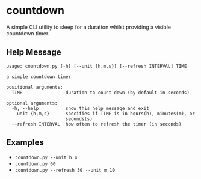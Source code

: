 # countdown
A simple CLI utility to sleep for a duration whilst providing a visible
 countdown timer.

## Help Message
```
usage: countdown.py [-h] [--unit {h,m,s}] [--refresh INTERVAL] TIME

a simple countdown timer

positional arguments:
  TIME                duration to count down (by default in seconds)

optional arguments:
  -h, --help          show this help message and exit
  --unit {h,m,s}      specifies if TIME is in hours(h), minutes(m), or
                      seconds(s)
  --refresh INTERVAL  how often to refresh the timer (in seconds)
```

## Examples
* `countdown.py --unit h 4`
* `countdown.py 60`
* `countdown.py --refresh 30 --unit m 10`
